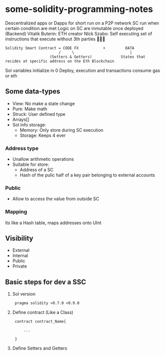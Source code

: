 # some-solidity-programming-notes

Descentralized apps or Dapps for short run on a P2P network
SC run when certain condition are met
Logic on SC are inmutable once deployed (Backend)
Vitalik Buterin: ETH creator
NIck Szabo: Self executing set of instructions that execute without 3th parties 🙎🏻‍♂️

    Solidity Smart Contract = CODE FX           +         DATA
                            /     \                         |
                        (Setters & Getters)             States that recides at specific address on the Eth Blockchain

Sol variables initialize in 0
Deploy, execution and transactions consume gas or eth

## Some data-types

- View: No make a state change
- Pure: Make math
- Struck: User defined type
- Arrays[]
- Sol info storage:
  - Memory: Only store during SC execution
  - Storage: Keeps 4 ever

### Address type

- Unallow arithmetic operations
- Suitable for store:
  - Address of a SC
  - Hash of the pulic half of a key pair belonging to external accounts

### Public

- Allow to access the value from outside SC

### Mapping

Its like a Hash table, maps addresses onto UInt

## Visibility

- External
- Internal
- Public
- Private

## Basic steps for dev a SSC

1. Sol version

        pragma solidity >0.7.0 <0.9.0

2. Define contract (Like a Class)

        contract contract_Name{

            ...

        }

3. Define Setters and Getters
